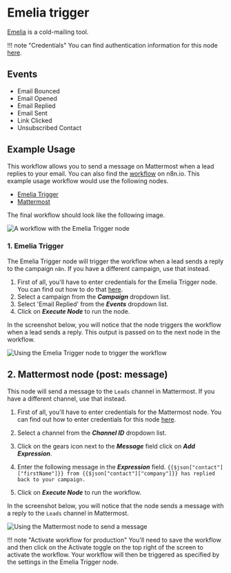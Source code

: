 # Emelia trigger

[Emelia](https://emelia.io) is a cold-mailing tool.

!!! note "Credentials"
    You can find authentication information for this node [here](/integrations/builtin/credentials/emelia/).


## Events

- Email Bounced
- Email Opened
- Email Replied
- Email Sent
- Link Clicked
- Unsubscribed Contact

## Example Usage

This workflow allows you to send a message on Mattermost when a lead replies to your email. You can also find the [workflow](https://n8n.io/workflows/1039) on n8n.io. This example usage workflow would use the following nodes.

- [Emelia Trigger]()
- [Mattermost](/integrations/builtin/app-nodes/n8n-nodes-base.mattermost/)

The final workflow should look like the following image.

![A workflow with the Emelia Trigger node](/_images/integrations/builtin/trigger-nodes/emeliatrigger/workflow.png)

### 1. Emelia Trigger

The Emelia Trigger node will trigger the workflow when a lead sends a reply to the campaign `n8n`. If you have a different campaign, use that instead.

1. First of all, you'll have to enter credentials for the Emelia Trigger node. You can find out how to do that [here](/integrations/builtin/credentials/emelia/).
2. Select a campaign from the ***Campaign*** dropdown list.
3. Select 'Email Replied' from the ***Events*** dropdown list.
4. Click on ***Execute Node*** to run the node.

In the screenshot below, you will notice that the node triggers the workflow when a lead sends a reply. This output is passed on to the next node in the workflow.

![Using the Emelia Trigger node to trigger the workflow](/_images/integrations/builtin/trigger-nodes/emeliatrigger/emeliatrigger_node.png)

## 2. Mattermost node (post: message)

This node will send a message to the `Leads` channel in Mattermost. If you have a different channel, use that instead.

1. First of all, you'll have to enter credentials for the Mattermost node. You can find out how to enter credentials for this node [here](/integrations/builtin/credentials/mattermost/).
2. Select a channel from the ***Channel ID*** dropdown list.
3. Click on the gears icon next to the ***Message*** field click on ***Add Expression***.

4. Enter the following message in the ***Expression*** field. `{{$json["contact"]["firstName"]}} from {{$json["contact"]["company"]}} has replied back to your campaign.`
5. Click on ***Execute Node*** to run the workflow.

In the screenshot below, you will notice that the node sends a message with a reply to the `Leads` channel in Mattermost.

![Using the Mattermost node to send a message](/_images/integrations/builtin/trigger-nodes/emeliatrigger/mattermost_node.png)

!!! note "Activate workflow for production"
    You'll need to save the workflow and then click on the Activate toggle on the top right of the screen to activate the workflow. Your workflow will then be triggered as specified by the settings in the Emelia Trigger node.

